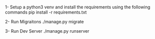 1- Setup a python3 venv and install the requirements using the following commands
pip install -r requirements.txt

2- Run Migraitons
./manage.py migrate

3- Run Dev Server
./manage.py runserver